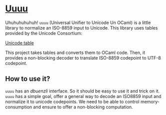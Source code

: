 # [Uuuu](https://www.youtube.com/watch?v=jjD9WzW6dK4)

Uhuhuhuhuhuh! `uuuu` (Universal Unifier to Unicode Un OCaml) is a little library
to normalize an ISO-8859 input to Unicode. This library uses tables provided by
the Unicode Consortium:

[Unicode table](https://ftp.unicode.org/Public/MAPPINGS/ISO8859/)

This project takes tables and converts them to OCaml code. Then, it provides a
non-blocking decoder to translate ISO-8859 codepoint to UTF-8 codepoint.

## How to use it?

`uuuu` has an _dbuenzli_ interface. So it should be easy to use it and trick on
it. `uuuu` has a simple goal, offer a general way to decode an ISO8859 input and
normalize it to unicode codepoints. We need to be able to control
memory-consumption and ensure to offer a non-blocking computation.
